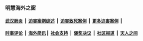 
### 明慧海外之窗

####  [武汉肺炎](indexes/365.md?t=01080700) &nbsp;|&nbsp;  [迫害案例综述](indexes/328.md?t=01080700) &nbsp;|&nbsp; [迫害致死案例](indexes/277.md?t=01080700)  &nbsp;|&nbsp; [更多迫害案例](indexes/81.md?t=01080700)  &nbsp;|&nbsp; 
####  [时事评论](indexes/251.md?t=01080700) &nbsp;|&nbsp; [海外简讯](indexes/245.md?t=01080700)&nbsp;|&nbsp;  [社会支持](indexes/140.md?t=01080700) &nbsp;|&nbsp; [褒奖决议](indexes/282.md?t=01080700) &nbsp;|&nbsp; [社区报道](indexes/91.md?t=01080700)  &nbsp;|&nbsp; [天人之间](indexes/78.md?t=01080700) 

